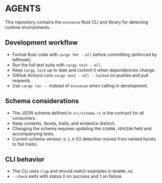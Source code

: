 # AGENTS

This repository contains the `envsense` Rust CLI and library for detecting runtime environments.

## Development workflow
- Format Rust code with `cargo fmt --all` before committing (enforced by lefthook).
- Run the full test suite with `cargo test --all`.
- Keep `Cargo.lock` up to date and commit it when dependencies change.
- GitHub Actions runs `cargo test --all --locked` on pushes and pull requests.
- Use `cargo run --` instead of `envsense` when calling in development.

## Schema considerations
- The JSON schema defined in `src/schema.rs` is the contract for all consumers.
- Keep contexts, facets, traits, and evidence distinct.
- Changing the schema requires updating the `SCHEMA_VERSION` field and accompanying tests.
- Current schema version: `0.2.0` (CI detection moved from nested facets to flat traits).

## CLI behavior
- The CLI uses `clap` and should match examples in `README.md`.
- `--check` exits with status 0 on success and 1 on failure.

